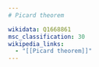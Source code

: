```yaml
---
# Picard theorem

wikidata: Q1668861
msc_classification: 30
wikipedia_links:
  - "[[Picard theorem]]"
---
```

